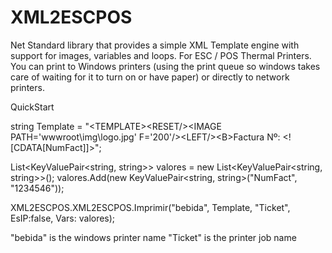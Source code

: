 XML2ESCPOS
==========

Net Standard library that provides a simple XML Template engine with support for images, variables and loops. 
For ESC / POS Thermal Printers. 
You can print to Windows printers (using the print queue so windows takes care of waiting for it to turn on or have paper) or directly to network printers. 

QuickStart

string Template = "\<TEMPLATE\>\<RESET/\>\<IMAGE PATH='wwwroot\\img\\logo.jpg' F='200'/\>\<LEFT/\>\<B\>Factura Nº: \<![CDATA[NumFact]]\>";				

List<KeyValuePair<string, string>> valores = new List<KeyValuePair<string, string>>();
valores.Add(new KeyValuePair<string, string>("NumFact", "1234546"));

XML2ESCPOS.XML2ESCPOS.Imprimir("bebida", Template, "Ticket", EsIP:false, Vars: valores);



"bebida" is the windows printer name
"Ticket" is the printer job name
